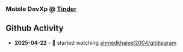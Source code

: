 ### Mobile DevXp @ [Tinder](https://medium.com/tinder)

## Github Activity
- **2025-04-22** - 👀 started watching [ahmedkhaleel2004/gitdiagram](https://github.com/ahmedkhaleel2004/gitdiagram)
